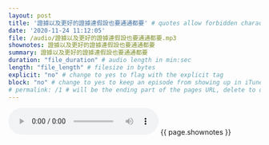 ```yaml
---
layout: post
title: '證據以及更好的證據連假設也要通通都要' # quotes allow forbidden characters like the colon
date: '2020-11-24 11:12:05'
file: /audio/證據以及更好的證據連假設也要通通都要.mp3
shownotes: 證據以及更好的證據連假設也要通通都要
summary: 證據以及更好的證據連假設也要通通都要
duration: "file_duration" # audio length in min:sec
length: "file_length" # filesize in bytes
explicit: "no" # change to yes to flag with the explicit tag
block: "no" # change to yes to keep an episode from showing up in iTunes
# permalink: /1 # will be the ending part of the pages URL, delete to default to the title
---
```


<audio controls>
<source src="{{site.url}}{{site.baseurl}}{{ page.file }}" type="audio/x-mp3">
Your browser does not support the audio element.
</audio>
{{ page.shownotes }}
